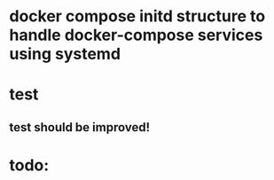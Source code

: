 
# docker compose initd structure to handle docker-compose services using systemd


# test
## test should be improved!


# todo:

